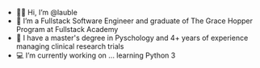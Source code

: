 - :raising_hand_woman: Hi, I’m @lauble
- :school: I’m a Fullstack Software Engineer and graduate of The Grace Hopper Program at Fullstack Academy
- :test_tube: I have a master's degree in Pyschology and 4+ years of experience managing clinical research trials
- :computer: I’m currently working on ... learning Python 3

<!---
lauble/lauble is a ✨ special ✨ repository because its `README.md` (this file) appears on your GitHub profile.
You can click the Preview link to take a look at your changes.
--->
